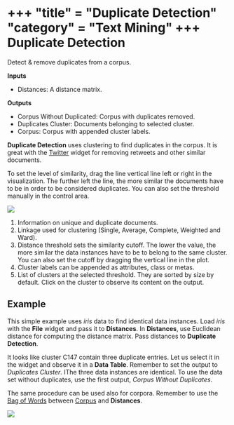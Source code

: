 +++
"title" = "Duplicate Detection"
"category" = "Text Mining"
+++
Duplicate Detection
===================

Detect & remove duplicates from a corpus.

**Inputs**

- Distances: A distance matrix.

**Outputs**

- Corpus Without Duplicated: Corpus with duplicates removed.
- Duplicates Cluster: Documents belonging to selected cluster.
- Corpus: Corpus with appended cluster labels.

**Duplicate Detection** uses clustering to find duplicates in the corpus. It is great with the [Twitter](../twitter-widget/) widget for removing retweets and other similar documents.

To set the level of similarity, drag the line vertical line left or right in the visualization. The further left the line, the more similar the documents have to be in order to be considered duplicates. You can also set the threshold manually in the control area.

![](../images/Duplicate-Detection-stamped.png)

1. Information on unique and duplicate documents.
2. Linkage used for clustering (Single, Average, Complete, Weighted and Ward).
3. Distance threshold sets the similarity cutoff. The lower the value, the more similar the data instances have to be to belong to the same cluster. You can also set the cutoff by dragging the vertical line in the plot.
4. Cluster labels can be appended as attributes, class or metas.
5. List of clusters at the selected threshold. They are sorted by size by default. Click on the cluster to observe its content on the output.

Example
-------

This simple example uses *iris* data to find identical data instances. Load *iris* with the **File** widget and pass it to **Distances**. In **Distances**, use Euclidean distance for computing the distance matrix. Pass distances to **Duplicate Detection**.

It looks like cluster C147 contain three duplicate entries. Let us select it in the widget and observe it in a **Data Table**. Remember to set the output to *Duplicates Cluster*. IThe three data instances are identical. To use the data set without duplicates, use the first output, *Corpus Without Duplicates*.

The same procedure can be used also for corpora. Remember to use the [Bag of Words](bagofwords-widget.md) between [Corpus](../corpus-widget/) and **Distances**.

![](../images/Duplicate-Detection-Example.png)
